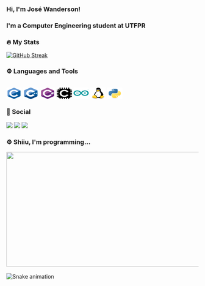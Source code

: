 ### Hi, I'm José Wanderson!
### I'm a Computer Engineering student at UTFPR
<div align="left">

### 🔥 My Stats
<div align="left">

  [![GitHub Streak](http://github-readme-streak-stats.herokuapp.com?user=joswan2567&theme=github-dark-blue)](https://git.io/streak-stats)

</div>
<!-- <div align="left">
  
  [![Top Langs](https://github-readme-stats.vercel.app/api/top-langs/?username=joswan2567&layout=compact&theme=vision-friendly-dark)](https://github.com/anuraghazra/github-readme-stats)

</div> -->
  
### ⚙️ Languages and Tools
<div align="left" style="display: inline_block"><br>
  <img align="center" alt="Joswan-C" height="30" width="40" src="https://raw.githubusercontent.com/devicons/devicon/master/icons/c/c-original.svg">
  <img align="center" alt="Joswan-C++" height="30" width="40" src="https://raw.githubusercontent.com/devicons/devicon/master/icons/cplusplus/cplusplus-original.svg">
  <img align="center" alt="Joswan-C#" height="30" width="40" src="https://raw.githubusercontent.com/devicons/devicon/master/icons/csharp/csharp-original.svg">
  <img align="center" alt="Joswan-EmbeddedC" height="30" width="40" src="https://raw.githubusercontent.com/devicons/devicon/master/icons/embeddedc/embeddedc-plain.svg">
  <img align="center" alt="Joswan-Arduino" height="30" width="40" src="https://raw.githubusercontent.com/devicons/devicon/master/icons/arduino/arduino-original.svg"> 
  <img align="center" alt="Joswan-Linux" height="30" width="40" src="https://raw.githubusercontent.com/devicons/devicon/master/icons/linux/linux-original.svg">
  <img align="center" alt="Joswan-Python" height="30" width="40" src="https://raw.githubusercontent.com/devicons/devicon/master/icons/python/python-original.svg">
<div>
  
### 🔗 Social
  
 <a href="https://discord.com/channels/@me/809764458963533854" target="_blank"><img src="https://img.shields.io/badge/Discord-7289DA?style=for-the-badge&logo=discord&logoColor=white" target="_blank"></a>
  <a href = "mailto:wandersonjose75@gmail.com"><img src="https://img.shields.io/badge/-Gmail-%23333?style=for-the-badge&logo=gmail&logoColor=white" target="_blank"></a>
  <a href="https://www.linkedin.com/in/jose-wanderson-silva-dos-santos-39908a169" target="_blank"><img src="https://img.shields.io/badge/-LinkedIn-%230077B5?style=for-the-badge&logo=linkedin&logoColor=white" target="_blank"></a>
<div align="left">
  
 ### ⚙️ Shiiu, I'm programming...
  
<img src="https://media.giphy.com/media/dWesBcTLavkZuG35MI/giphy.gif" width="600" height="300"/>

 </div>

![Snake animation](https://github.com/joswan2567/joswan2567/blob/output/github-contribution-grid-snake.svg)
 
</div>
